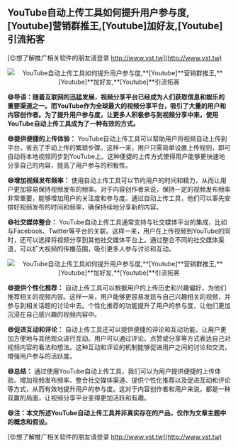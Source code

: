 ## **YouTube自动上传工具如何提升用户参与度,**[Youtube]**营销群推王,**[Youtube]**加好友,**[Youtube]**引流拓客**

[😍想了解推广相关软件的朋友请登录 http://www.vst.tw](http://www.vst.tw)

 <center><img src="https://vst.tw/MP4/tuiguang/png/0.png" alt="YouTube自动上传工具如何提升用户参与度,**[Youtube]**营销群推王,**[Youtube]**加好友,**[Youtube]**引流拓客"></center>

**😄导语：随着互联网的迅猛发展，视频分享平台已经成为人们获取信息和娱乐的重要渠道之一。而YouTube作为全球最大的视频分享平台，吸引了大量的用户和内容创作者。为了提升用户参与度，让更多人积极参与到视频分享中来，使用YouTube自动上传工具成为了一种有效的方式。**

**😄提供便捷的上传体验：**
YouTube自动上传工具可以帮助用户将视频自动上传到平台，省去了手动上传的繁琐步骤。这样一来，用户只需简单设置上传规则，即可自动将本地视频同步到YouTube上。这种便捷的上传方式使得用户能够更快速地分享自己的内容，提高了用户参与的积极性。

**😄增加视频发布频率：**
使用自动上传工具可以节约用户的时间和精力，从而让用户更加容易保持视频发布的频率。对于内容创作者来说，保持一定的视频发布频率非常重要，能够增加用户的关注度和参与度。通过自动上传工具，他们可以事先安排好视频发布的时间和频率，确保持续地分享新的内容。

**😄社交媒体整合：**
YouTube自动上传工具通常支持与社交媒体平台的集成，比如与Facebook、Twitter等平台的关联。这样一来，用户在上传视频到YouTube的同时，还可以选择将视频分享到其他社交媒体平台上。通过整合不同的社交媒体渠道，可以扩大视频的传播范围，吸引更多人参与讨论和互动。

 <center><img src="https://vst.tw/MP4/tuiguang/png/2.png" alt="YouTube自动上传工具如何提升用户参与度,**[Youtube]**营销群推王,**[Youtube]**加好友,**[Youtube]**引流拓客"></center>

**😄提供个性化推荐：**
自动上传工具可以根据用户的上传历史和兴趣偏好，为他们推荐相关的视频内容。这样一来，用户能够更容易发现与自己兴趣相关的视频，并参与到相关话题的讨论中去。个性化推荐的功能提升了用户的参与度，让他们更加沉浸在自己感兴趣的视频内容中。

**😄促进互动和评论：**
自动上传工具还可以提供便捷的评论和互动功能，让用户更加方便地与其他观众进行互动。用户可以通过评论、点赞或分享等方式表达自己对视频内容的看法和想法。这种互动和评论的机制能够促进用户之间的讨论和交流，增强用户参与的活跃度。

**😄总结：**
通过使用YouTube自动上传工具，我们可以为用户提供便捷的上传体验、增加视频发布频率、整合社交媒体渠道、提供个性化推荐以及促进互动和评论等方式，从而有效地提升用户的参与度。这对于内容创作者和用户来说，都是一种双赢的局面，让视频分享平台变得更加活跃和有趣。

**😄注：本文所述YouTube自动上传工具并非真实存在的产品，仅作为文章主题中的概念和假设。**

[😍想了解推广相关软件的朋友请登录 http://www.vst.tw](http://www.vst.tw)



